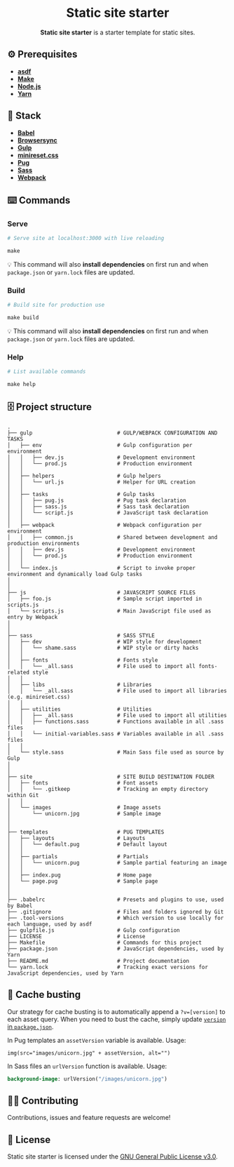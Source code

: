 <h1 align="center">Static site starter</h1>
<p align="center"><strong>Static site starter</strong> is a starter template for static sites.</p>

## ⚙️ Prerequisites
- [**asdf**](https://github.com/asdf-vm/asdf)
- [**Make**](https://www.gnu.org/software/make/)
- [**Node.js**](https://nodejs.org)
- [**Yarn**](https://yarnpkg.com)

## 🥞 Stack
- [**Babel**](https://babeljs.io)
- [**Browsersync**](https://www.browsersync.io)
- [**Gulp**](https://gulpjs.com)
- [**minireset.css**](https://jgthms.com/minireset.css/)
- [**Pug**](https://pugjs.org)
- [**Sass**](https://sass-lang.com) 
- [**Webpack**](https://webpack.js.org)

## ⌨️ Commands 
### Serve
```makefile
# Serve site at localhost:3000 with live reloading

make
```

💡 This command will also **install dependencies** on first run and when `package.json` or `yarn.lock` files are updated.

### Build
```makefile
# Build site for production use

make build
```

💡 This command will also **install dependencies** on first run and when `package.json` or `yarn.lock` files are updated.

### Help
```makefile
# List available commands

make help
```

## 🗄️ Project structure
```
.
├── gulp                           # GULP/WEBPACK CONFIGURATION AND TASKS
│   ├── env                        # Gulp configuration per environment
│   │   ├── dev.js                 # Development environment
│   │   └── prod.js                # Production environment
│   │
│   ├── helpers                    # Gulp helpers
│   │   └── url.js                 # Helper for URL creation
│   │
│   ├── tasks                      # Gulp tasks
│   │   ├── pug.js                 # Pug task declaration
│   │   ├── sass.js                # Sass task declaration
│   │   └── script.js              # JavaScript task declaration
│   │
│   ├── webpack                    # Webpack configuration per environment
│   │   ├── common.js              # Shared between development and production environments
│   │   ├── dev.js                 # Development environment
│   │   └── prod.js                # Production environment
│   │
│   └── index.js                   # Script to invoke proper environment and dynamically load Gulp tasks
│
│
├── js                             # JAVASCRIPT SOURCE FILES
│   ├── foo.js                     # Sample script imported in scripts.js
│   └── scripts.js                 # Main JavaScript file used as entry by Webpack
│
│
├── sass                           # SASS STYLE
│   ├── dev                        # WIP style for development
│   │   └── shame.sass             # WIP style or dirty hacks
│   │
│   ├── fonts                      # Fonts style
│   │   └── _all.sass              # File used to import all fonts-related style
│   │
│   ├── libs                       # Libraries
│   │   └── _all.sass              # File used to import all libraries (e.g. minireset.css)
│   │
│   ├── utilities                  # Utilities
│   │   ├── _all.sass              # File used to import all utilities
│   │   ├── functions.sass         # Functions available in all .sass files
│   │   └── initial-variables.sass # Variables available in all .sass files
│   │
│   └── style.sass                 # Main Sass file used as source by Gulp
│
│
├── site                           # SITE BUILD DESTINATION FOLDER
│   ├── fonts                      # Font assets
│   │   └── .gitkeep               # Tracking an empty directory within Git
│   │
│   └── images                     # Image assets
│       └── unicorn.jpg            # Sample image
│
│
├── templates                      # PUG TEMPLATES
│   ├── layouts                    # Layouts
│   │   └── default.pug            # Default layout
│   │
│   ├── partials                   # Partials
│   │   └── unicorn.pug            # Sample partial featuring an image
│   │
│   ├── index.pug                  # Home page
│   └── page.pug                   # Sample page
│
│
├── .babelrc                       # Presets and plugins to use, used by Babel
├── .gitignore                     # Files and folders ignored by Git
├── .tool-versions                 # Which version to use locally for each language, used by asdf
├── gulpfile.js                    # Gulp configuration
├── LICENSE                        # License
├── Makefile                       # Commands for this project
├── package.json                   # JavaScript dependencies, used by Yarn
├── README.md                      # Project documentation
└── yarn.lock                      # Tracking exact versions for JavaScript dependencies, used by Yarn
```

## 🍱 Cache busting
Our strategy for cache busting is to automatically append a `?v=[version]` to each asset query. When you need to bust the cache, simply update [`version` in `package.json`](package.json#L3).

In Pug templates an `assetVersion` variable is available. Usage:

```pug
img(src="images/unicorn.jpg" + assetVersion, alt="")
```

In Sass files an `urlVersion` function is available. Usage:

```sass
background-image: urlVersion("/images/unicorn.jpg")
```

## 🤜🤛 Contributing
Contributions, issues and feature requests are welcome!

## 📄 License
Static site starter is licensed under the [GNU General Public License v3.0](LICENSE).
